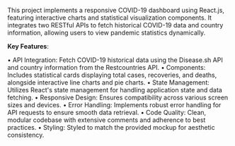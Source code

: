 This project implements a responsive COVID-19 dashboard using React.js, featuring interactive charts and statistical visualization components. It integrates two RESTful APIs to fetch historical COVID-19 data and country information, allowing users to view pandemic statistics dynamically.

**Key Features**:

• API Integration: Fetch COVID-19 historical data using the Disease.sh API and country information from the Restcountries API.
• Components: Includes statistical cards displaying total cases, recoveries, and deaths, alongside interactive line charts and pie charts.
• State Management: Utilizes React's state management for handling application state and data fetching.
• Responsive Design: Ensures compatibility across various screen sizes and devices.
• Error Handling: Implements robust error handling for API requests to ensure smooth data retrieval.
• Code Quality: Clean, modular codebase with extensive comments and adherence to best practices.
• Styling: Styled to match the provided mockup for aesthetic consistency.
